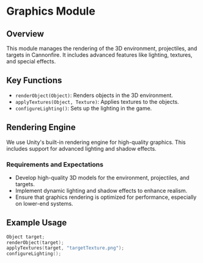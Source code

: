 # Graphics Module

## Overview
This module manages the rendering of the 3D environment, projectiles, and targets in Cannonfire. It includes advanced features like lighting, textures, and special effects.

## Key Functions
- `renderObject(Object)`: Renders objects in the 3D environment.
- `applyTextures(Object, Texture)`: Applies textures to the objects.
- `configureLighting()`: Sets up the lighting in the game.

## Rendering Engine
We use Unity's built-in rendering engine for high-quality graphics. This includes support for advanced lighting and shadow effects.

### Requirements and Expectations
- Develop high-quality 3D models for the environment, projectiles, and targets.
- Implement dynamic lighting and shadow effects to enhance realism.
- Ensure that graphics rendering is optimized for performance, especially on lower-end systems.

## Example Usage
```cpp
Object target;
renderObject(target);
applyTextures(target, "targetTexture.png");
configureLighting();
